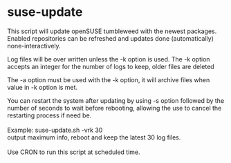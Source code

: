 # suse-update
This script will update openSUSE tumbleweed with the newest packages.  <br>
Enabled repositories can be refreshed and updates done (automatically) none-interactively. <br>

Log files will be over written unless the -k option is used. The -k option accepts an integer for the number of logs to keep, older files are deleted<br>

The -a option must be used with the -k option, it will archive files when value in -k option is met.  

You can restart the system after updating by using -s option followed by the number of seconds to wait before rebooting, allowing the use to cancel the restarting process if need be. <br>
 <br>
Example:
  suse-update.sh -vrk 30 <br>
  output maximum info, reboot and keep the latest 30 log files. <br>
   <br>
Use CRON to run this script at scheduled time.<br>
